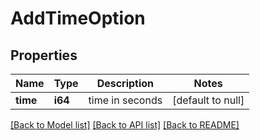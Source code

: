 # AddTimeOption

## Properties
Name | Type | Description | Notes
------------ | ------------- | ------------- | -------------
**time** | **i64** | time in seconds | [default to null]

[[Back to Model list]](../README.md#documentation-for-models) [[Back to API list]](../README.md#documentation-for-api-endpoints) [[Back to README]](../README.md)


